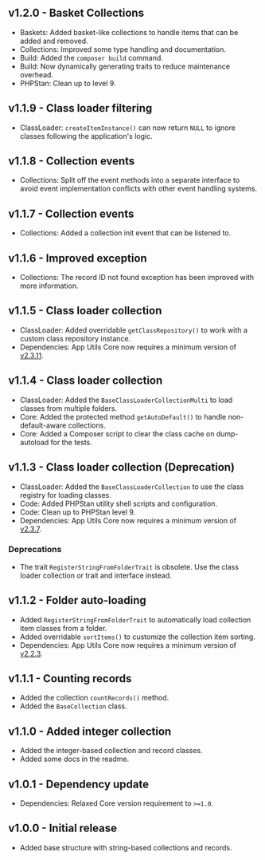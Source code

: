## v1.2.0 - Basket Collections
- Baskets: Added basket-like collections to handle items that can be added and removed.
- Collections: Improved some type handling and documentation.
- Build: Added the `composer build` command.
- Build: Now dynamically generating traits to reduce maintenance overhead.
- PHPStan: Clean up to level 9.

## v1.1.9 - Class loader filtering
- ClassLoader: `createItemInstance()` can now return `NULL` to ignore classes following the application's logic.

## v1.1.8 - Collection events
- Collections: Split off the event methods into a separate interface to avoid event implementation conflicts with other event handling systems.

## v1.1.7 - Collection events
- Collections: Added a collection init event that can be listened to.

## v1.1.6 - Improved exception
- Collections: The record ID not found exception has been improved with more information.

## v1.1.5 - Class loader collection
- ClassLoader: Added overridable `getClassRepository()` to work with a custom class repository instance.
- Dependencies: App Utils Core now requires a minimum version of [v2.3.11](https://github.com/Mistralys/application-utils-core/releases/tag/2.3.11).

## v1.1.4 - Class loader collection
- ClassLoader: Added the `BaseClassLoaderCollectionMulti` to load classes from multiple folders.
- Core: Added the protected method `getAutoDefault()` to handle non-default-aware collections.
- Core: Added a Composer script to clear the class cache on dump-autoload for the tests.

## v1.1.3 - Class loader collection (Deprecation)
- ClassLoader: Added the `BaseClassLoaderCollection` to use the class registry for loading classes.
- Code: Added PHPStan utility shell scripts and configuration.
- Code: Clean up to PHPStan level 9.
- Dependencies: App Utils Core now requires a minimum version of [v2.3.7](https://github.com/Mistralys/application-utils-core/releases/tag/2.3.7).

### Deprecations
- The trait `RegisterStringFromFolderTrait` is obsolete. Use the class loader collection
  or trait and interface instead.

## v1.1.2 - Folder auto-loading
- Added `RegisterStringFromFolderTrait` to automatically load collection item classes from a folder.
- Added overridable `sortItems()` to customize the collection item sorting.
- Dependencies: App Utils Core now requires a minimum version of [v2.2.3](https://github.com/Mistralys/application-utils-core/releases/tag/2.2.3).

## v1.1.1 - Counting records
- Added the collection `countRecords()` method.
- Added the `BaseCollection` class.

## v1.1.0 - Added integer collection
- Added the integer-based collection and record classes.
- Added some docs in the readme.

## v1.0.1 - Dependency update
- Dependencies: Relaxed Core version requirement to `>=1.0`.

## v1.0.0 - Initial release
- Added base structure with string-based collections and records.
